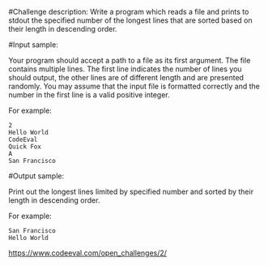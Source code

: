 #Challenge description:
Write a program which reads a file and prints to stdout the specified number of the longest lines that are sorted based on their length in descending order.

#Input sample:

Your program should accept a path to a file as its first argument. The file contains multiple lines. The first line indicates the number of lines you should output, the other lines are of different length and are presented randomly. You may assume that the input file is formatted correctly and the number in the first line is a valid positive integer.

For example:
 
    2
    Hello World
    CodeEval
    Quick Fox
    A
    San Francisco

#Output sample:

Print out the longest lines limited by specified number and sorted by their length in descending order.

For example:

    San Francisco
    Hello World

https://www.codeeval.com/open_challenges/2/
